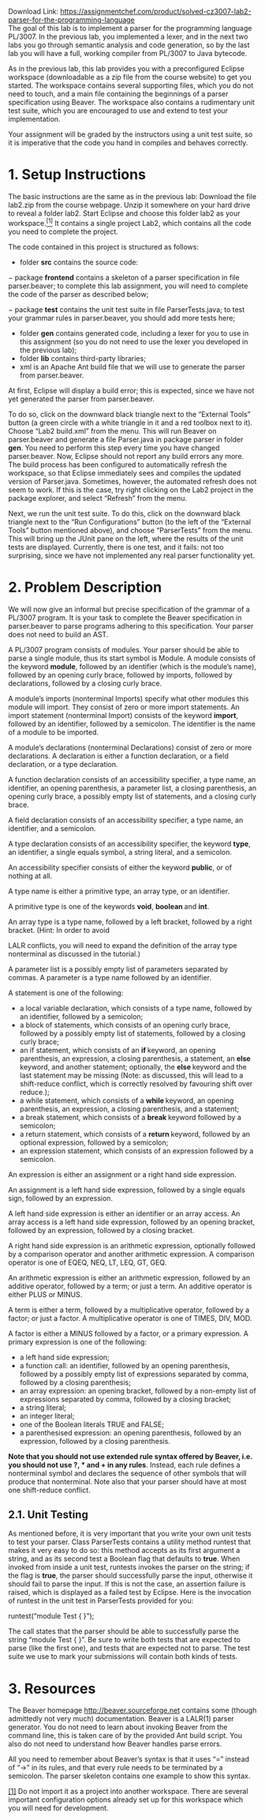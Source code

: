 Download Link: https://assignmentchef.com/product/solved-cz3007-lab2-parser-for-the-programming-language
<br>
The goal of this lab is to implement a parser for the programming language PL/3007. In the previous lab, you implemented a lexer, and in the next two labs you go through semantic analysis and code generation, so by the last lab you will have a full, working compiler from PL/3007 to Java bytecode.

As in the previous lab, this lab provides you with a preconfigured Eclipse workspace (downloadable as a zip file from the course website) to get you started. The workspace contains several supporting files, which you do not need to touch, and a main file containing the beginnings of a parser specification using Beaver. The workspace also contains a rudimentary unit test suite, which you are encouraged to use and extend to test your implementation.

Your assignment will be graded by the instructors using a unit test suite, so it is imperative that the code you hand in compiles and behaves correctly.

<h1>1.      Setup Instructions</h1>

The basic instructions are the same as in the previous lab: Download the file lab2.zip from the course webpage. Unzip it somewhere on your hard drive to reveal a folder lab2. Start Eclipse and choose this folder lab2 as your workspace.<a href="#_ftn1" name="_ftnref1"><sup>[1]</sup></a>  It contains a single project Lab2, which contains all the code you need to complete the project.

The code contained in this project is structured as follows:

<ul>

 <li>folder <strong>src</strong> contains the source code:</li>

</ul>

− package <strong>frontend</strong> contains a skeleton of a parser specification in file parser.beaver; to complete this lab assignment, you will need to complete the code of the parser as described below;

−    package <strong>test</strong> contains the unit test suite in file ParserTests.java; to test your grammar rules in parser.beaver, you should add more tests here;

<ul>

 <li>folder <strong>gen</strong> contains generated code, including a lexer for you to use in this assignment (so you do not need to use the lexer you developed in the previous lab);</li>

 <li>folder <strong>lib</strong> contains third-party libraries;</li>

 <li>xml is an Apache Ant build file that we will use to generate the parser from parser.beaver.</li>

</ul>

At first, Eclipse will display a build error; this is expected, since we have not yet generated the parser from  parser.beaver.

To do so, click on the downward black triangle next to the “External Tools” button (a green circle with a white triangle in it and a red toolbox next to it). Choose “Lab2 build.xml” from the menu. This will run Beaver on parser.beaver and generate a file Parser.java in package parser in folder <strong>gen</strong>. You need to perform this step every time you have changed parser.beaver. Now, Eclipse should not report any build errors any more. The build process has been configured to automatically refresh the workspace, so that Eclipse immediately sees and compiles the updated version of Parser.java. Sometimes, however, the automated refresh does not seem to work. If this is the case, try right clicking on the Lab2 project in the package explorer, and select “Refresh” from the menu.

Next, we run the unit test suite. To do this, click on the downward black triangle next to the “Run Configurations” button (to the left of the “External Tools” button mentioned above), and choose “ParserTests” from the menu. This will bring up the JUnit pane on the left, where the results of the unit tests are displayed. Currently, there is one test, and it fails: not too surprising, since we have not implemented any real parser functionality yet.

<h1>2.      Problem Description</h1>

We will now give an informal but precise specification of the grammar of a PL/3007 program. It is your task to complete the Beaver specification in parser.beaver to parse programs adhering to this specification. Your parser does not need to build an AST.

A PL/3007 program consists of modules. Your parser should be able to parse a single module, thus its start symbol is Module. A module consists of the keyword <strong>module</strong>, followed by an identifier (which is the module’s name), followed by an opening curly brace, followed by imports, followed by declarations, followed by a closing curly brace.

A module’s imports (nonterminal Imports) specify what other modules this module will import.  They consist of zero or more import statements. An import statement (nonterminal Import) consists of the keyword <strong>import</strong>, followed by an identifier, followed by a semicolon.  The identifier is the name of a module to be imported.

A module’s declarations (nonterminal Declarations) consist of zero or more declarations. A declaration is either a function declaration, or a field declaration, or a type declaration.

A function declaration consists of an accessibility specifier, a type name, an identifier, an opening parenthesis, a parameter list, a closing parenthesis, an opening curly brace, a possibly empty list of statements, and a closing curly brace.

A field declaration consists of an accessibility specifier, a type name, an identifier, and a semicolon.

A type declaration consists of an accessibility specifier, the keyword <strong>type</strong>, an identifier, a single equals symbol, a string literal, and a semicolon.

An accessibility specifier consists of either the keyword <strong>public</strong>, or of nothing at all.

A type name is either a primitive type, an array type, or an identifier.

A primitive type is one of the keywords <strong>void</strong>, <strong>boolean </strong>and <strong>int</strong>.

An array type is a type name, followed by a left bracket, followed by a right bracket. (Hint: In order to avoid

LALR conflicts, you will need to expand the definition of the array type nonterminal as discussed in the tutorial.)

A parameter list is a possibly empty list of parameters separated by commas. A parameter is a type name followed by an identifier.

A statement is one of the following:

<ul>

 <li>a local variable declaration, which consists of a type name, followed by an identifier, followed by a semicolon;</li>

 <li>a block of statements, which consists of an opening curly brace, followed by a possibly empty list of statements, followed by a closing curly brace;</li>

 <li>an if statement, which consists of an <strong>if </strong>keyword, an opening parenthesis, an expression, a closing parenthesis, a statement, an <strong>else </strong>keyword, and another statement; optionally, the <strong>else </strong>keyword and the last statement may be missing (Note: as discussed, this will lead to a shift-reduce conflict, which is correctly resolved by favouring shift over reduce.);</li>

 <li>a while statement, which consists of a <strong>while </strong>keyword, an opening parenthesis, an expression, a closing parenthesis, and a statement;</li>

 <li>a break statement, which consists of a <strong>break </strong>keyword followed by a semicolon;</li>

 <li>a return statement, which consists of a <strong>return </strong>keyword, followed by an optional expression, followed by a semicolon;</li>

 <li>an expression statement, which consists of an expression followed by a semicolon.</li>

</ul>

An expression is either an assignment or a right hand side expression.

An assignment is a left hand side expression, followed by a single equals sign, followed by an expression.

A left hand side expression is either an identifier or an array access. An array access is a left hand side expression, followed by an opening bracket, followed by an expression, followed by a closing bracket.

A right hand side expression is an arithmetic expression, optionally followed by a comparison operator and another arithmetic expression. A comparison operator is one of EQEQ, NEQ, LT, LEQ, GT, GEQ.

An arithmetic expression is either an arithmetic expression, followed by an additive operator, followed by a term; or just a term. An additive operator is either PLUS or MINUS.

A term is either a term, followed by a multiplicative operator, followed by a factor; or just a factor. A multiplicative operator is one of TIMES, DIV, MOD.

A factor is either a MINUS followed by a factor, or a primary expression. A primary expression is one of the following:

<ul>

 <li>a left hand side expression;</li>

 <li>a function call: an identifier, followed by an opening parenthesis, followed by a possibly empty list of expressions separated by comma, followed by a closing parenthesis;</li>

 <li>an array expression: an opening bracket, followed by a non-empty list of expressions separated by comma, followed by a closing bracket;</li>

 <li>a string literal;</li>

 <li>an integer literal;</li>

 <li>one of the Boolean literals TRUE and FALSE;</li>

 <li>a parenthesised expression: an opening parenthesis, followed by an expression, followed by a closing parenthesis.</li>

</ul>

<strong>Note that you should not use extended rule syntax offered by Beaver, i.e. you should not use ?, * and + in any rules</strong>.  Instead, each rule defines a nonterminal symbol and declares the sequence of other symbols that will produce that nonterminal.  Note also that your parser should have at most one shift-reduce conflict.

<h2>2.1.     Unit Testing</h2>

As mentioned before, it is very important that you write your own unit tests to test your parser. Class ParserTests contains a utility method runtest that makes it very easy to do so: this method accepts as its first argument a string, and as its second test a Boolean flag that defaults to <strong>true</strong>. When invoked from inside a unit test, runtests invokes the parser on the string; if the flag is <strong>true</strong>, the parser should successfully parse the input, otherwise it should fail to parse the input. If this is not the case, an assertion failure is raised, which is displayed as a failed test by Eclipse. Here is the invocation of runtest in the unit test in ParserTests provided for you:

runtest(“module Test { }”);

The call states that the parser should be able to successfully parse the string “module Test { }”. Be sure to write both tests that are expected to parse (like the first one), and tests that are expected not to parse. The test suite we use to mark your submissions will contain both kinds of tests.

<h1>3.      Resources</h1>

The Beaver homepage http://beaver.sourceforge.net contains some (though admittedly not very much) documentation. Beaver is a LALR(1) parser generator. You do not need to learn about invoking Beaver from the command line, this is taken care of by the provided Ant build script. You also do not need to understand how Beaver handles parse errors.

All you need to remember about Beaver’s syntax is that it uses “=” instead of “→” in its rules, and that every rule needs to be terminated by a semicolon. The parser skeleton contains one example to show this syntax.

<a href="#_ftnref1" name="_ftn1">[1]</a> Do not import it as a project into another workspace. There are several important configuration options already set up for this workspace which you will need for development.